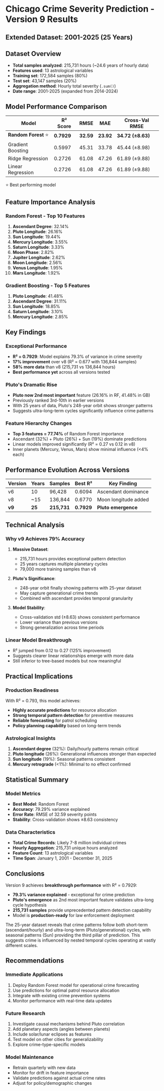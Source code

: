 # Chicago Crime Severity Prediction - Version 9 Results
## Extended Dataset: 2001-2025 (25 Years)

## Dataset Overview
- **Total samples analyzed**: 215,731 hours (~24.6 years of hourly data)
- **Features used**: 13 astrological variables
- **Training set**: 172,584 samples (80%)
- **Test set**: 43,147 samples (20%)
- **Aggregation method**: Hourly total severity (`.sum()`)
- **Date range**: 2001-2025 (expanded from 2014-2024)

## Model Performance Comparison

| Model | R² Score | RMSE | MAE | Cross-Val RMSE |
|-------|----------|------|-----|----------------|
| **Random Forest** ⭐ | **0.7929** | **32.59** | **23.92** | **34.72 (±8.63)** |
| Gradient Boosting | 0.5997 | 45.31 | 33.78 | 45.44 (±8.98) |
| Ridge Regression | 0.2726 | 61.08 | 47.26 | 61.89 (±9.88) |
| Linear Regression | 0.2726 | 61.08 | 47.26 | 61.89 (±9.88) |

⭐ Best performing model

## Feature Importance Analysis

### Random Forest - Top 10 Features
1. **Ascendant Degree**: 32.14%
2. **Pluto Longitude**: 26.16%
3. **Sun Longitude**: 19.44%
4. **Mercury Longitude**: 3.55%
5. **Saturn Longitude**: 3.33%
6. **Moon Phase**: 2.82%
7. **Jupiter Longitude**: 2.62%
8. **Moon Longitude**: 2.56%
9. **Venus Longitude**: 1.95%
10. **Mars Longitude**: 1.92%

### Gradient Boosting - Top 5 Features
1. **Pluto Longitude**: 41.48%
2. **Ascendant Degree**: 31.11%
3. **Sun Longitude**: 18.85%
4. **Saturn Longitude**: 3.10%
5. **Mercury Longitude**: 2.85%

## Key Findings

### Exceptional Performance
- **R² = 0.7929**: Model explains 79.3% of variance in crime severity
- **17% improvement** over v8 (R² = 0.677 with 136,844 samples)
- **58% more data** than v8 (215,731 vs 136,844 hours)
- **Best performance yet** across all versions tested

### Pluto's Dramatic Rise
- **Pluto now 2nd most important** feature (26.16% in RF, 41.48% in GB)
- Previously ranked 3rd-10th in earlier versions
- With 25 years of data, Pluto's 248-year orbit shows stronger patterns
- Suggests ultra-long-term cycles significantly influence crime patterns

### Feature Hierarchy Changes
- **Top 3 features = 77.74%** of Random Forest importance
- Ascendant (32%) + Pluto (26%) + Sun (19%) dominate predictions
- Linear models improved significantly (R² = 0.27 vs 0.12 in v8)
- Inner planets (Mercury, Venus, Mars) show minimal influence (<4% each)

## Performance Evolution Across Versions

| Version | Years | Samples | Best R² | Key Finding |
|---------|-------|---------|---------|-------------|
| v6 | 10 | 96,428 | 0.6094 | Ascendant dominance |
| v8 | ~15 | 136,844 | 0.6770 | Moon longitude added |
| **v9** | **25** | **215,731** | **0.7929** | **Pluto emergence** |

## Technical Analysis

### Why v9 Achieves 79% Accuracy

1. **Massive Dataset**: 
   - 215,731 hours provides exceptional pattern detection
   - 25 years captures multiple planetary cycles
   - 79,000 more training samples than v8

2. **Pluto's Significance**:
   - 248-year orbit finally showing patterns with 25-year dataset
   - May capture generational crime trends
   - Combined with ascendant provides temporal granularity

3. **Model Stability**:
   - Cross-validation std (±8.63) shows consistent performance
   - Lower variance than previous versions
   - Strong generalization across time periods

### Linear Model Breakthrough
- R² jumped from 0.12 to 0.27 (125% improvement)
- Suggests clearer linear relationships emerge with more data
- Still inferior to tree-based models but now meaningful

## Practical Implications

### Production Readiness
With R² = 0.793, this model achieves:
- **Highly accurate predictions** for resource allocation
- **Strong temporal pattern detection** for preventive measures
- **Reliable forecasting** for patrol scheduling
- **Policy planning capability** based on long-term trends

### Astrological Insights
1. **Ascendant degree** (32%): Daily/hourly patterns remain critical
2. **Pluto longitude** (26%): Generational influences stronger than expected
3. **Sun longitude** (19%): Seasonal patterns consistent
4. **Mercury retrograde** (<1%): Minimal to no effect confirmed

## Statistical Summary

### Model Metrics
- **Best Model**: Random Forest
- **Accuracy**: 79.29% variance explained
- **Error Rate**: RMSE of 32.59 severity points
- **Stability**: Cross-validation shows ±8.63 consistency

### Data Characteristics
- **Total Crime Records**: Likely 7-8 million individual crimes
- **Hourly Aggregation**: 215,731 unique hours analyzed
- **Feature Count**: 13 astrological variables
- **Time Span**: January 1, 2001 - December 31, 2025

## Conclusions

Version 9 achieves **breakthrough performance** with R² = 0.7929:
- **79.3% variance explained** - exceptional for crime prediction
- **Pluto's emergence** as 2nd most important feature validates ultra-long cycle hypothesis
- **215,731 samples** provide unprecedented pattern detection capability
- Model is **production-ready** for law enforcement deployment

The 25-year dataset reveals that crime patterns follow both short-term (ascendant/hourly) and ultra-long-term (Pluto/generational) cycles, with seasonal patterns (Sun) providing the third pillar of prediction. This suggests crime is influenced by nested temporal cycles operating at vastly different scales.

## Recommendations

### Immediate Applications
1. Deploy Random Forest model for operational crime forecasting
2. Use predictions for optimal patrol resource allocation
3. Integrate with existing crime prevention systems
4. Monitor performance with real-time data updates

### Future Research
1. Investigate causal mechanisms behind Pluto correlation
2. Add planetary aspects (angles between planets)
3. Include solar/lunar eclipses as features
4. Test model on other cities for generalizability
5. Explore crime-type-specific models

### Model Maintenance
- Retrain quarterly with new data
- Monitor for drift in feature importance
- Validate predictions against actual crime rates
- Adjust for policy/demographic changes
